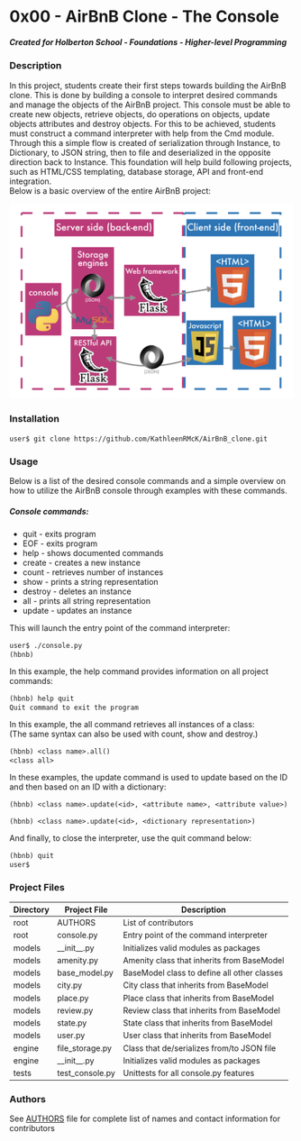 # 0x00 - AirBnB Clone - The Console
##### Created for Holberton School - Foundations - Higher-level Programming

### Description

In this project, students create their first steps towards building the AirBnB clone. This is done by building a console to interpret desired commands and manage the objects of the AirBnB project. This console must be able to create new objects, retrieve objects, do operations on objects, update objects attributes and destroy objects. For this to be achieved, students must construct a command interpreter with help from the Cmd module. Through this a simple flow is created of serialization through Instance, to Dictionary, to JSON string, then to file and deserialized in the opposite direction back to Instance. This foundation will help build following projects, such as HTML/CSS templating, database storage, API and front-end integration.  
Below is a basic overview of the entire AirBnB project:

![Overview for AirBnB Project](/images/AirBnB_Overview.png)

### Installation
```
user$ git clone https://github.com/KathleenRMcK/AirBnB_clone.git
```

### Usage

Below is a list of the desired console commands and a simple overview on how to utilize the AirBnB console through examples with these commands. 

##### Console commands:
- quit - exits program
- EOF - exits program
- help - shows documented commands
- create - creates a new instance
- count - retrieves number of instances
- show - prints a string representation
- destroy - deletes an instance
- all - prints all string representation
- update - updates an instance 

This will launch the entry point of the command interpreter:
```
user$ ./console.py
(hbnb)
```

In this	example, the help command provides information on all project commands:
```
(hbnb) help quit
Quit command to exit the program
```

In this example, the all command retrieves all instances of a class:  
(The same syntax can also be used with count, show and destroy.)
```
(hbnb) <class name>.all()
<class all>
```

In these examples, the update command is used to update based on the ID  
and then based on an ID with a dictionary:
```
(hbnb) <class name>.update(<id>, <attribute name>, <attribute value>)
```
```
(hbnb) <class name>.update(<id>, <dictionary representation>)
```

And finally, to close the interpreter, use the quit command below:
```
(hbnb) quit
user$
```

### Project Files

| Directory |  Project File   |         Description          |
|-----------|-----------------|------------------------------|
|   root    |  AUTHORS        | List of contributors |
|   root    |  console.py     | Entry point of the command interpreter |
|   models  | \_\_init\_\_.py | Initializes valid modules as packages |
|   models  |  amenity.py     | Amenity class that inherits from BaseModel |
|   models  | base_model.py   | BaseModel class to define all other classes |
|   models  |    city.py      | City class that inherits from BaseModel |
|   models  |    place.py     | Place class that inherits from BaseModel |
|   models  |   review.py     | Review class that inherits from BaseModel |
|   models  |    state.py     | State class that inherits from BaseModel |
|   models  |    user.py      | User class that inherits from BaseModel |
|   engine  | file_storage.py | Class that de/serializes from/to JSON file |
|   engine  | \_\_init\_\_.py | Initializes valid modules as packages |
|   tests   | test_console.py | Unittests for all console.py features |

### Authors
See [AUTHORS](https://github.com/KathleenRMcK/AirBnB_clone/blob/dev/AUTHORS) file for complete list of names and contact information for contributors